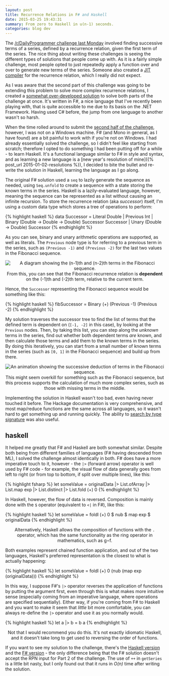 ```yaml
---
layout: post
title: Recurrence Relations in F# and Haskell
date: 2015-03-25 19:43:31
summary: From zero to Haskell in u(n-1) seconds.
categories: blog dev
---
```

The [/r/DailyProgrammer challenge last Monday](http://www.reddit.com/r/dailyprogrammer/comments/2z68di/) involved finding successive terms of a series, defined by a recurrence relation, given the first term of the series. The nice thing about writing these challenges is seeing the different types of solutions that people come up with. As it is a fairly simple challenge, most people opted to just repeatedly apply a function over and over to generate new terms of the series. Someone also created a [JIT compiler](http://www.reddit.com/r/programming/comments/2zlkor/) for the recurrence relation, which I really did not expect.

As I was aware that the second part of this challenge was going to be extending this problem to solve more complex recurrence relations, I created a [somewhat over-developed solution](https://gist.github.com/tom-galvin/796387d5acef8bf5394c) to solve both parts of the challenge at once. It's written in F#, a nice language that I've recently been playing with, that is quite accessible to me due to its basis on the .NET Framework. Having used C# before, the jump from one language to another wasn't so harsh.

When the time rolled around to submit the [second half of the challenge](http://www.reddit.com/r/dailyprogrammer/comments/2zna5q/), however, I was not on a Windows machine. F# (and Mono in general, as I have found) are a bit painful to work with if you're not on Windows. I had already essentially solved the challenge, so I didn't feel like starting from scratch; therefore I opted to do something I had been putting off for a while - to learn Haskell. It's a functional language similar to F# in style and syntax, and as learning a new language is a [new year's resolution of mine]({% post_url 2015-01-02-resolutions %}), I decided to bite the bullet and re-write the solution in Haskell, learning the language as I go along.

The original F# solution used a `seq` to lazily generate the sequence as needed, using `Seq.unfold` to create a sequence with a state storing the known terms in the series. Haskell is a lazily-evaluated language, however, meaning the sequence can be represented as a list without causing an infinite recursion. To store the recurrence relation (aka *successor*) itself, I'm using a custom data type which stores a tree of operations to perform:

{% highlight haskell %}
data Successor = Literal Double
               | Previous Int
               | Binary (Double -> Double -> Double) Successor Successor
               | Unary (Double -> Double) Successor
{% endhighlight %}


As you can see, binary and unary arithmetic operations are supported, as well as literals. The `Previous` node type is for referring to a previous term in the series, such as `(Previous -1)` and `(Previous -2)` for the last two values in the Fibonacci sequence.

<div style="text-align: center">
  <img alt="A diagram showing the (n-1)th and (n-2)th terms in the Fibonacci sequence." src="{{ site.base_url }}/images/recurrence/sln1.png" /><br/>
  <span class="post-meta small">From this, you can see that the Fibonacci recurrence relation is <strong>dependent</strong> on the (-1)th and (-2)th term, relative to the current term.</span>
</div>

Hence, the `Successor` representing the Fibonacci sequence would be something like this:

{% highlight haskell %}
fibSuccessor = Binary (+) (Previous -1) (Previous -2)
{% endhighlight %}

My solution traverses the successor tree to find the list of terms that the defined term is dependent on (`[-1, -2]` in this case), by looking at the `Previous` nodes. Then, by taking this list, you can step along the *unknown* terms in the series, find out whether both dependent terms *are* known, and then calculate those terms and add them to the known terms in the series. By doing this iteratively, you can start from a small number of known terms in the series (such as `[0, 1]` in the Fibonacci sequence) and build up from there.

<div style="text-align: center">
  <img alt="An animation showing the successive deduction of terms in the Fibonacci sequence." src="{{ site.base_url }}/images/recurrence/sln2.gif" /><br/>
  <span class="post-meta small">This might seem overkill for something such as the Fibonacci sequence, but this process supports the calculation of much more complex series, such as those with missing terms in the middle.</span>
</div>

Implementing the solution in Haskell wasn't too bad, even having never touched it before. The Hackage documentation is very comprehensive, and most map/reduce functions are the same across all languages, so it wasn't hard to get something up and running quickly. The ability to [search by type signature](https://www.haskell.org/hoogle/) was also useful.

## haskell

It helped me greatly that F# and Haskell are both somewhat similar. Despite both being from different families of languages (F# having descended from ML), I solved the challenge almost identically in both. F# does have a more imperative touch to it, however - the `|>` (forward arrow) operator is well used by F# code - for example, the visual flow of data generally goes from left to right (or from top to bottom, if split over multiple lines), like this:

{% highlight fsharp %}
let someValue = originalData
             |> List.ofArray
             |> List.map exp
             |> List.distinct
             |> List.fold (+) 0
{% endhighlight %}

In Haskell, however, the flow of data is reversed. Composition is mainly done with the `$` operator (equivalent to `<|` in F#), like this:

{% highlight haskell %}
let someValue = foldl (+) 0
              $ nub
              $ map exp
              $ originalData
{% endhighlight %}
<div style="text-align: center">
  <span class="post-meta small">Alternatively, Haskell allows the composition of functions with the <code>.</code> operator, which has the same functionality as the ring operator in mathematics, such as g&#x2218;f.</span>
</div>

Both examples represent chained function application, and out of the two languages, Haskell's preferred representation is the closest to what is actually happening:

{% highlight haskell %}
let someValue = foldl (+) 0 (nub (map exp (originalData)))
{% endhighlight %}

In this way, I suppose F#'s `|>` operator reverses the application of functions by putting the argument first, even through this is what makes more intuitive sense (especially coming from an imperative language, where operations are specified sequentially). Either way, if you're coming from F# to Haskell and you want to make it seem that *little* bit more comfortable, you can always re-define the `|>` operator and use it as you normally would.

{% highlight haskell %}
let a |> b = b a
{% endhighlight %}
<div style="text-align: center">
  <span class="post-meta small">Not that I would recommend you do this. It's not exactly idiomatic Haskell, and it doesn't take long to get used to reversing the order of functions.</span>
</div>

If you want to see my solution to the challenge, there's the [Haskell version](https://gist.github.com/tom-galvin/d58bfeef18855ef11d4b) and the [F# version](https://gist.github.com/tom-galvin/796387d5acef8bf5394c) - the only difference being that the F# solution doesn't accept the RPN input for Part 2 of the challenge. The use of `++` in `getSeries` is a little bit nasty, but I only found out that it runs in *O(n)* time after writing the solution.

